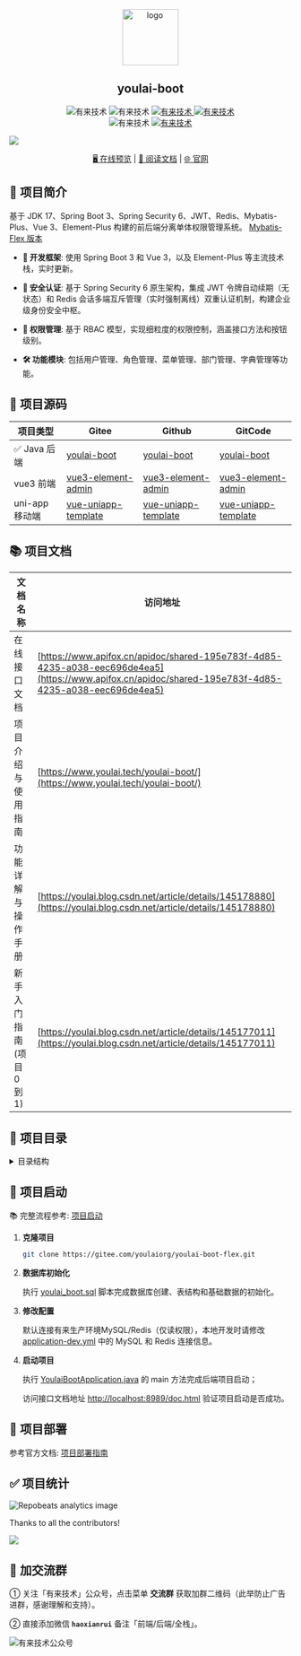 
<div align="center">
   <img alt="logo" width="100" height="100" src="https://foruda.gitee.com/images/1733417239320800627/3c5290fe_716974.png">
   <h2>youlai-boot</h2>
   <img alt="有来技术" src="https://img.shields.io/badge/Java -17-brightgreen.svg"/>
   <img alt="有来技术" src="https://img.shields.io/badge/SpringBoot-3.3.6-green.svg"/>
   <a href="https://gitee.com/youlaiorg/youlai-boot" target="_blank">
     <img alt="有来技术" src="https://gitee.com/youlaiorg/youlai-boot/badge/star.svg"/>
   </a>     
   <a href="https://github.com/haoxianrui" target="_blank">
     <img alt="有来技术" src="https://img.shields.io/github/stars/haoxianrui/youlai-boot.svg?style=social&label=Stars"/>
   </a>
   <br/>
   <img alt="有来技术" src="https://img.shields.io/badge/license-Apache%20License%202.0-blue.svg"/>
   <a href="https://gitee.com/youlaiorg" target="_blank">
     <img alt="有来技术" src="https://img.shields.io/badge/Author-有来开源组织-orange.svg"/>
   </a>
</div>

![](https://raw.gitmirror.com/youlaitech/image/main/docs/rainbow.png)

<div align="center">
  <a target="_blank" href="https://vue.youlai.tech/">🖥️ 在线预览</a> |  <a target="_blank" href="https://youlai.blog.csdn.net/article/details/145178880">📑 阅读文档</a> |  <a target="_blank" href="https://www.youlai.tech/youlai-boot">🌐 官网</a>
</div>

## 📢 项目简介

基于 JDK 17、Spring Boot 3、Spring Security 6、JWT、Redis、Mybatis-Plus、Vue 3、Element-Plus 构建的前后端分离单体权限管理系统。 [Mybatis-Flex 版本](https://gitee.com/youlaiorg/youlai-boot-flex)

- **🚀 开发框架**: 使用 Spring Boot 3 和 Vue 3，以及 Element-Plus 等主流技术栈，实时更新。

- **🔐 安全认证**: 基于 Spring Security 6 原生架构，集成 JWT 令牌自动续期（无状态）和 Redis 会话多端互斥管理（实时强制离线）双重认证机制，构建企业级身份安全中枢。

- **🔑 权限管理**: 基于 RBAC 模型，实现细粒度的权限控制，涵盖接口方法和按钮级别。

- **🛠️ 功能模块**: 包括用户管理、角色管理、菜单管理、部门管理、字典管理等功能。

## 🌈 项目源码

| 项目类型       | Gitee                                                        | Github                                                       | GitCode                                                      |
| -------------- | ------------------------------------------------------------ | ------------------------------------------------------------ | ------------------------------------------------------------ |
| ✅ Java 后端    | [youlai-boot](https://gitee.com/youlaiorg/youlai-boot)       | [youlai-boot](https://github.com/haoxianrui/youlai-boot)     | [youlai-boot](https://gitcode.com/youlai/youlai-boot)        |
| vue3 前端      | [vue3-element-admin](https://gitee.com/youlaiorg/vue3-element-admin) | [vue3-element-admin](https://github.com/youlaitech/vue3-element-admin) | [vue3-element-admin](https://gitcode.com/youlai/vue3-element-admin) |
| uni-app 移动端 | [vue-uniapp-template](https://gitee.com/youlaiorg/vue-uniapp-template) | [vue-uniapp-template](https://github.com/youlaitech/vue-uniapp-template) | [vue-uniapp-template](https://gitcode.com/youlai/vue-uniapp-template) |



## 📚 项目文档

| 文档名称          | 访问地址                                                                                   |
|---------------|-------------------------------------------------------------------------------------------|
| 在线接口文档        | [https://www.apifox.cn/apidoc/shared-195e783f-4d85-4235-a038-eec696de4ea5](https://www.apifox.cn/apidoc/shared-195e783f-4d85-4235-a038-eec696de4ea5) |
| 项目介绍与使用指南     | [https://www.youlai.tech/youlai-boot/](https://www.youlai.tech/youlai-boot/)              |
| 功能详解与操作手册     | [https://youlai.blog.csdn.net/article/details/145178880](https://youlai.blog.csdn.net/article/details/145178880) |
| 新手入门指南(项目0到1) | [https://youlai.blog.csdn.net/article/details/145177011](https://youlai.blog.csdn.net/article/details/145177011) |


## 📁 项目目录


<details>
<summary> 目录结构 </summary>

<br>

```
youlai-boot
├── docker                              # Docker 目录
│   ├── docker-compose.yml              # docker-compose 脚本
├── sql                                 # SQL脚本
│   ├── mysql                           # MySQL 脚本
├── src                                 # 源码目录
│   ├── common                          # 公共模块
│   │   ├── annotation                  # 注解定义
│   │   ├── base                        # 基础类
│   │   ├── constant                    # 常量
│   │   ├── enums                       # 枚举类型
│   │   ├── exception                   # 异常处理
│   │   ├── model                       # 数据模型
│   │   ├── result                      # 结果封装
│   │   └── util                        # 工具类
│   ├── config                          # 自动装配配置
│   │   └── property                    # 配置属性目录
│   ├── core                            # 核心功能
│   │   ├── aspect                      # 切面(日志、防重提交)
│   │   ├── filter                      # 过滤器(请求日志、限流)
│   │   ├── handler                     # 处理器(数据权限、数据填充)
│   │   └── security                    # Spring Security 安全模块
│   ├── modules                         # 业务模块
│   │   ├── member                      # 会员模块【业务模块演示】
│   │   ├── order                       # 订单模块【业务模块演示】
│   │   ├── product                     # 商品模块【业务模块演示】
│   ├── shared                          # 共享模块
│   │   ├── auth                        # 认证模块
│   │   ├── file                        # 文件模块
│   │   ├── codegen                     # 代码生成模块
│   │   ├── mail                        # 邮件模块
│   │   ├── sms                         # 短信模块
│   │   └── websocket                   # WebSocket 模块
│   ├── system                          # 系统模块
│   │   ├── controller                  # 控制层
│   │   ├── converter                   # MapStruct 转换器
│   │   ├── event                       # 事件处理
│   │   ├── handler                     # 处理器
│   │   ├── listener                    # 监听器
│   │   ├── model                       # 模型层
│   │   │   ├── bo                      # 业务对象
│   │   │   ├── dto                     # 数据传输对象
│   │   │   ├── entity                  # 实体对象
│   │   │   ├── form                    # 表单对象
│   │   │   ├── query                   # 查询参数对象
│   │   │   └── vo                      # 视图对象
│   │   ├── mapper                      # 数据库访问层
│   │   └── service                     # 业务逻辑层
│   └── YouLaiBootApplication           # 启动类
└── end                             
```
</details>



## 🚀 项目启动

📚 完整流程参考: [项目启动](https://www.youlai.tech/youlai-boot/1.%E9%A1%B9%E7%9B%AE%E5%90%AF%E5%8A%A8/)

1. **克隆项目**

   ```bash
   git clone https://gitee.com/youlaiorg/youlai-boot-flex.git
   ```

2. **数据库初始化**

   执行 [youlai_boot.sql](sql/mysql/youlai_boot.sql) 脚本完成数据库创建、表结构和基础数据的初始化。

3. **修改配置**

   默认连接有来生产环境MySQL/Redis（仅读权限），本地开发时请修改 [application-dev.yml](src/main/resources/application-dev.yml) 中的 MySQL 和 Redis 连接信息。

4. **启动项目**

   执行 [YoulaiBootApplication.java](src/main/java/com/youlai/boot/YoulaiBootApplication.java) 的 main 方法完成后端项目启动；

   访问接口文档地址 [http://localhost:8989/doc.html](http://localhost:8989/doc.html) 验证项目启动是否成功。


## 🚀 项目部署

参考官方文档: [项目部署指南](https://www.youlai.tech/youlai-boot/5.%E9%A1%B9%E7%9B%AE%E9%83%A8%E7%BD%B2/)


## ✅ 项目统计

![](https://repobeats.axiom.co/api/embed/544c5c0b5b3611a6c4d5ef0faa243a9066b89659.svg "Repobeats analytics image")

Thanks to all the contributors!

[![](https://contrib.rocks/image?repo=haoxianrui/youlai-boot)](https://github.com/haoxianrui/youlai-boot/graphs/contributors)


## 💖 加交流群

① 关注「有来技术」公众号，点击菜单 **交流群** 获取加群二维码（此举防止广告进群，感谢理解和支持）。

② 直接添加微信 **`haoxianrui`** 备注「前端/后端/全栈」。

![有来技术公众号](https://foruda.gitee.com/images/1737108820762592766/3390ed0d_716974.png)  
